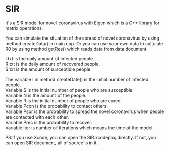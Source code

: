 # SIR
It's a SIR model for novel coronavirus with Eigen which is a C++ library for matrix operations.

You can simulate the situation of the spread of novel coronavirus by using method createData() in main.cpp. Or you can use your own data to caltulate R0 by using method getRes() which reads data from data document.

I.txt is the daily amount of infected people.  
R.txt is the daily amount of recovered people.  
S.txt is the amount of susceptible people.  

The variable I in method createDate() is the initial number of infected people.  
Variable S is the initial number of people who are susceptible.  
Variable N is the amount of the people.  
Variable R is the initial number of people who are cured.  
Variable Pcon is the probability to contact others.  
Variable Pspr is the probability to spread the novel coronavirus when people are contacted with each other.  
Variable Prec is the probability to recover.  
Variable iter is number of iterations which means the time of the model.  

PS:If you use Xcode, you can open the SIR.xcodeproj directly. If not, you can open SIR document, all of source is in it.
